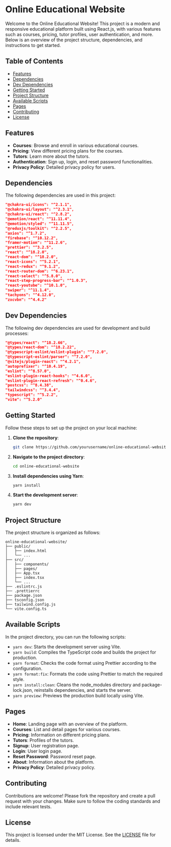 # Online Educational Website

Welcome to the Online Educational Website! This project is a modern and responsive educational platform built using React.js, with various features such as courses, pricing, tutor profiles, user authentication, and more. Below is an overview of the project structure, dependencies, and instructions to get started.

## Table of Contents
- [Features](#features)
- [Dependencies](#dependencies)
- [Dev Dependencies](#dev-dependencies)
- [Getting Started](#getting-started)
- [Project Structure](#project-structure)
- [Available Scripts](#available-scripts)
- [Pages](#pages)
- [Contributing](#contributing)
- [License](#license)

## Features
- **Courses**: Browse and enroll in various educational courses.
- **Pricing**: View different pricing plans for the courses.
- **Tutors**: Learn more about the tutors.
- **Authentication**: Sign up, login, and reset password functionalities.
- **Privacy Policy**: Detailed privacy policy for users.

## Dependencies
The following dependencies are used in this project:

```json
"@chakra-ui/icons": "^2.1.1",
"@chakra-ui/layout": "^2.3.1",
"@chakra-ui/react": "^2.8.2",
"@emotion/react": "^11.11.4",
"@emotion/styled": "^11.11.5",
"@reduxjs/toolkit": "^2.2.5",
"axios": "^1.7.2",
"firebase": "^10.12.2",
"framer-motion": "^11.2.6",
"prettier": "^3.2.5",
"react": "^18.2.0",
"react-dom": "^18.2.0",
"react-icons": "^5.2.1",
"react-redux": "^9.1.2",
"react-router-dom": "^6.23.1",
"react-select": "^5.8.0",
"react-step-progress-bar": "^1.0.3",
"react-youtube": "^10.1.0",
"swiper": "^11.1.4",
"tachyons": "^4.12.0",
"zxcvbn": "^4.4.2"
```

## Dev Dependencies
The following dev dependencies are used for development and build processes:

```json
"@types/react": "^18.2.66",
"@types/react-dom": "^18.2.22",
"@typescript-eslint/eslint-plugin": "^7.2.0",
"@typescript-eslint/parser": "^7.2.0",
"@vitejs/plugin-react": "^4.2.1",
"autoprefixer": "^10.4.19",
"eslint": "^8.57.0",
"eslint-plugin-react-hooks": "^4.6.0",
"eslint-plugin-react-refresh": "^0.4.6",
"postcss": "^8.4.38",
"tailwindcss": "^3.4.4",
"typescript": "^5.2.2",
"vite": "^5.2.0"
```

## Getting Started
Follow these steps to set up the project on your local machine:

1. **Clone the repository**:
    ```sh
    git clone https://github.com/yourusername/online-educational-website.git
    ```

2. **Navigate to the project directory**:
    ```sh
    cd online-educational-website
    ```

3. **Install dependencies using Yarn**:
    ```sh
    yarn install
    ```

4. **Start the development server**:
    ```sh
    yarn dev
    ```

## Project Structure
The project structure is organized as follows:

```
online-educational-website/
├── public/
│   ├── index.html
│   └── ...
├── src/
│   ├── components/
│   ├── pages/
│   ├── App.tsx
│   ├── index.tsx
│   └── ...
├── .eslintrc.js
├── .prettierrc
├── package.json
├── tsconfig.json
├── tailwind.config.js
└── vite.config.ts
```

## Available Scripts
In the project directory, you can run the following scripts:

- `yarn dev`: Starts the development server using Vite.
- `yarn build`: Compiles the TypeScript code and builds the project for production.
- `yarn format`: Checks the code format using Prettier according to the configuration.
- `yarn format:fix`: Formats the code using Prettier to match the required style.
- `yarn install:clean`: Cleans the node_modules directory and package-lock.json, reinstalls dependencies, and starts the server.
- `yarn preview`: Previews the production build locally using Vite.

## Pages
- **Home**: Landing page with an overview of the platform.
- **Courses**: List and detail pages for various courses.
- **Pricing**: Information on different pricing plans.
- **Tutors**: Profiles of the tutors.
- **Signup**: User registration page.
- **Login**: User login page.
- **Reset Password**: Password reset page.
- **About**: Information about the platform.
- **Privacy Policy**: Detailed privacy policy.

## Contributing
Contributions are welcome! Please fork the repository and create a pull request with your changes. Make sure to follow the coding standards and include relevant tests.

## License
This project is licensed under the MIT License. See the [LICENSE](LICENSE) file for details.
